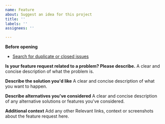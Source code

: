 ```yaml
---
name: Feature
about: Suggest an idea for this project
title: ''
labels: ''
assignees: ''

---
```


**Before opening**
- [Search for duplicate or closed issues](https://github.com/boundary-studio/Fluid/issues?q=is%3Aissue+sort%3Aupdated-desc)

**Is your feature request related to a problem? Please describe.**
A clear and concise description of what the problem is.

**Describe the solution you'd like**
A clear and concise description of what you want to happen.

**Describe alternatives you've considered**
A clear and concise description of any alternative solutions or features you've considered.

**Additional context**
Add any other Relevant links, context or screenshots about the feature request here.
